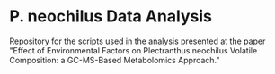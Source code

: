 # P. neochilus Data Analysis
Repository for the scripts used in the analysis presented at the paper "Effect of Environmental Factors on Plectranthus neochilus Volatile Composition: a GC-MS-Based Metabolomics Approach."
